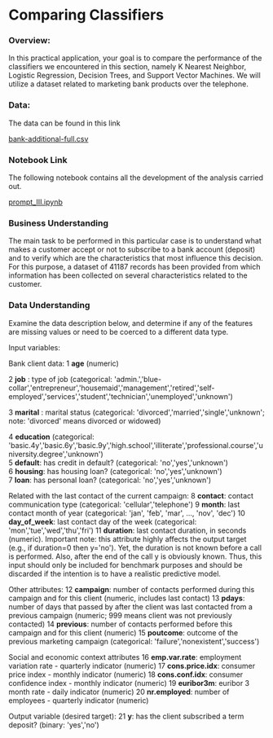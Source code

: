# Comparing Classifiers

### Overview: ###

In this practical application, your goal is to compare the performance of the classifiers we encountered in this section, namely K Nearest Neighbor, Logistic Regression, Decision Trees, and Support Vector Machines. We will utilize a dataset related to marketing bank products over the telephone. 
 
### Data: ###

The data can be found in this link

[bank-additional-full.csv](https://github.com/camorante/Comparing-Classifiers/tree/main/data/bank-additional-full.csv)

### Notebook Link ###

The following notebook contains all the development of the analysis carried out.

[prompt_III.ipynb](https://github.com/camorante/Comparing-Classifiers/blob/main/prompt_III.ipynb)

### Business Understanding ###

The main task to be performed in this particular case is to understand what makes a customer accept or not to subscribe to a bank account (deposit) and to verify which are the characteristics that most influence this decision. For this purpose, a dataset of 41187 records has been provided from which information has been collected on several characteristics related to the customer.

### Data Understanding ###

Examine the data description below, and determine if any of the features are missing values or need to be coerced to a different data type.

Input variables:

Bank client data:
1 **age** (numeric)

2 **job** : type of job (categorical: 'admin.','blue-collar','entrepreneur','housemaid','management','retired','self-employed','services','student','technician','unemployed','unknown')

3 **marital** : marital status (categorical: 'divorced','married','single','unknown'; note: 'divorced' means divorced or widowed)

4 **education** (categorical: 'basic.4y','basic.6y','basic.9y','high.school','illiterate','professional.course','university.degree','unknown')  <br />
5 **default**: has credit in default? (categorical: 'no','yes','unknown')  <br />
6 **housing**: has housing loan? (categorical: 'no','yes','unknown')  <br />
7 **loan**: has personal loan? (categorical: 'no','yes','unknown')

Related with the last contact of the current campaign:
8 **contact**: contact communication type (categorical: 'cellular','telephone')
9 **month**: last contact month of year (categorical: 'jan', 'feb', 'mar', ..., 'nov', 'dec')
10 **day_of_week**: last contact day of the week (categorical: 'mon','tue','wed','thu','fri')
11 **duration**: last contact duration, in seconds (numeric). Important note: this attribute highly affects the output target (e.g., if duration=0 then y='no'). Yet, the duration is not known before a call is performed. Also, after the end of the call y is obviously known. Thus, this input should only be included for benchmark purposes and should be discarded if the intention is to have a realistic predictive model.

Other attributes:
12 **campaign**: number of contacts performed during this campaign and for this client (numeric, includes last contact)
13 **pdays**: number of days that passed by after the client was last contacted from a previous campaign (numeric; 999 means client was not previously contacted)
14 **previous**: number of contacts performed before this campaign and for this client (numeric)
15 **poutcome**: outcome of the previous marketing campaign (categorical: 'failure','nonexistent','success')

Social and economic context attributes
16 **emp.var.rate**: employment variation rate - quarterly indicator (numeric)
17 **cons.price.idx**: consumer price index - monthly indicator (numeric)
18 **cons.conf.idx**: consumer confidence index - monthly indicator (numeric)
19 **euribor3m**: euribor 3 month rate - daily indicator (numeric)
20 **nr.employed**: number of employees - quarterly indicator (numeric)

Output variable (desired target):
21 **y**: has the client subscribed a term deposit? (binary: 'yes','no')
